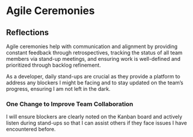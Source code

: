 # Agile Ceremonies

## Reflections

Agile ceremonies help with communication and alignment by providing constant feedback through retrospectives, tracking the status of all team members via stand-up meetings, and ensuring work is well-defined and prioritized through backlog refinement.

As a developer, daily stand-ups are crucial as they provide a platform to address any blockers I might be facing and to stay updated on the team’s progress, ensuring I am not left in the dark.

### One Change to Improve Team Collaboration

I will ensure blockers are clearly noted on the Kanban board and actively listen during stand-ups so that I can assist others if they face issues I have encountered before.
